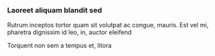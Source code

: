 ### Laoreet aliquam blandit sed

Rutrum inceptos tortor quam sit volutpat ac congue, mauris. Est vel mi, pharetra dignissim id leo, in, auctor eleifend

Torquent non sem a tempus et, litora


